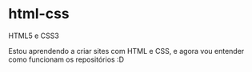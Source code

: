# html-css
 HTML5 e CSS3

Estou aprendendo a criar sites com HTML e CSS, e agora vou entender como funcionam os repositórios :D
